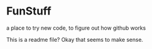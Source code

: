 FunStuff
========

a place to try new code, to figure out how github works

This is a readme file?  Okay that seems to make sense.
